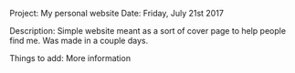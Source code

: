 Project: My personal website
Date: Friday, July 21st 2017

Description:
Simple website meant as a sort of cover page to help people find me.
Was made in a couple days.

Things to add:
More information
